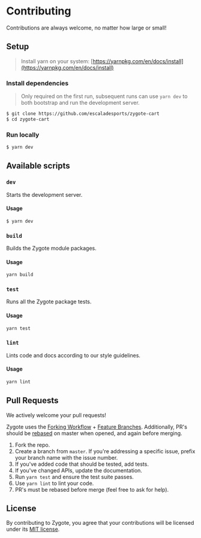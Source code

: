 # Contributing

Contributions are always welcome, no matter how large or small!

## Setup

> Install yarn on your system: [https://yarnpkg.com/en/docs/install](https://yarnpkg.com/en/docs/install)

### Install dependencies

> Only required on the first run, subsequent runs can use `yarn dev` to both
bootstrap and run the development server.

```sh
$ git clone https://github.com/escaladesports/zygote-cart
$ cd zygote-cart
```

### Run locally

```sh
$ yarn dev
```

## Available scripts

### `dev`

Starts the development server.

#### Usage

```sh
$ yarn dev
```

### `build`

Builds the Zygote module packages.

#### Usage

```sh
yarn build
```

### `test`

Runs all the Zygote package tests.

#### Usage

```sh
yarn test
```

### `lint`

Lints code and docs according to our style guidelines.

#### Usage

```sh
yarn lint
```

## Pull Requests

We actively welcome your pull requests!

Zygote uses the [Forking Workflow](https://www.atlassian.com/git/tutorials/comparing-workflows#forking-workflow) + [Feature Branches](https://www.atlassian.com/git/tutorials/comparing-workflows#feature-branch-workflow). Additionally, PR's should be [rebased](https://www.atlassian.com/git/tutorials/merging-vs-rebasing) on master when opened, and again before merging.

1. Fork the repo.
2. Create a branch from `master`. If you're addressing a specific issue, prefix your branch name with the issue number.
2. If you've added code that should be tested, add tests.
3. If you've changed APIs, update the documentation.
4. Run `yarn test` and ensure the test suite passes.
5. Use `yarn lint` to lint your code.
6. PR's must be rebased before merge (feel free to ask for help).

## License

By contributing to Zygote, you agree that your contributions will be licensed
under its [MIT license](LICENSE).